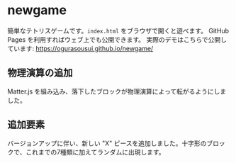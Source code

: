 # newgame

簡単なテトリスゲームです。`index.html` をブラウザで開くと遊べます。
GitHub Pages を利用すればウェブ上でも公開できます。
実際のデモはこちらで公開しています: https://ogurasousui.github.io/newgame/

## 物理演算の追加

Matter.js を組み込み、落下したブロックが物理演算によって転がるようにしました。

## 追加要素

バージョンアップに伴い、新しい "X" ピースを追加しました。十字形のブロックで、これまでの7種類に加えてランダムに出現します。
